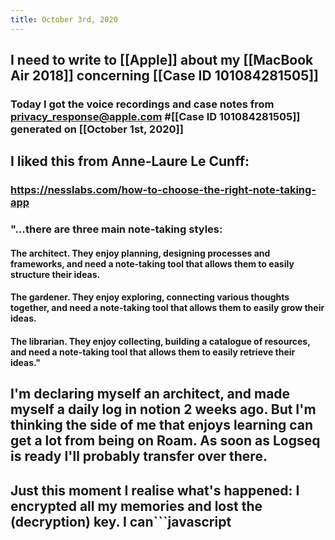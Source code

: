 ```yaml
---
title: October 3rd, 2020
---
```


## I need to write to [[Apple]] about my [[MacBook Air 2018]] concerning [[Case ID 101084281505]]
### Today I got the voice recordings and case notes from privacy_response@apple.com #[[Case ID 101084281505]] generated on [[October 1st, 2020]]

## I liked this from Anne-Laure Le Cunff:
### https://nesslabs.com/how-to-choose-the-right-note-taking-app

### "…there are three main note-taking styles:
#### The architect. They enjoy planning, designing processes and frameworks, and need a note-taking tool that allows them to easily structure their ideas.

#### The gardener. They enjoy exploring, connecting various thoughts together, and need a note-taking tool that allows them to easily grow their ideas.

#### The librarian. They enjoy collecting, building a catalogue of resources, and need a note-taking tool that allows them to easily retrieve their ideas."

## I'm declaring myself an architect, and made myself a daily log in notion 2 weeks ago. But I'm thinking the side of me that enjoys learning can get a lot from being on Roam. As soon as Logseq is ready I'll probably transfer over there.

## Just this moment I realise what's happened: I encrypted all my memories and lost the (decryption) key. I can```javascript
``` sort of see the trace of them, but they're all jumbled up, and look like an almost imperceptible cloud of random noise.
